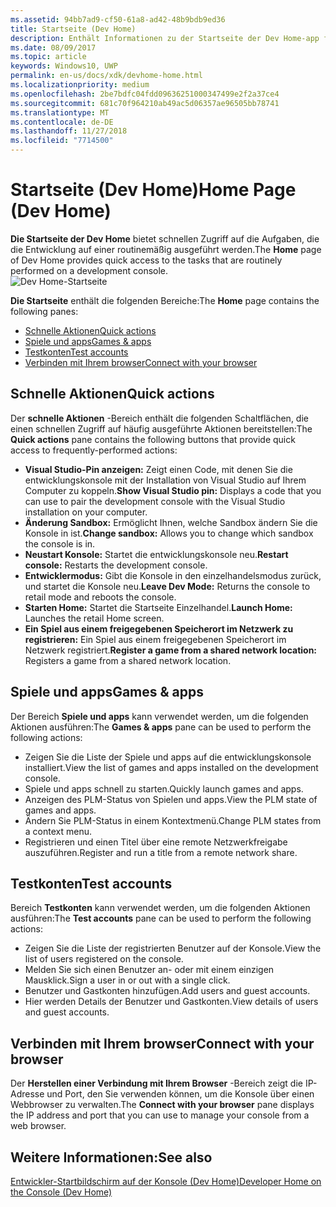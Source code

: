 ```yaml
---
ms.assetid: 94bb7ad9-cf50-61a8-ad42-48b9bdb9ed36
title: Startseite (Dev Home)
description: Enthält Informationen zu der Startseite der Dev Home-app für Xbox One.
ms.date: 08/09/2017
ms.topic: article
keywords: Windows10, UWP
permalink: en-us/docs/xdk/devhome-home.html
ms.localizationpriority: medium
ms.openlocfilehash: 2be7bdfc04fdd09636251000347499e2f2a37ce4
ms.sourcegitcommit: 681c70f964210ab49ac5d06357ae96505bb78741
ms.translationtype: MT
ms.contentlocale: de-DE
ms.lasthandoff: 11/27/2018
ms.locfileid: "7714500"
---
```

# <a name="home-page-dev-home"></a><span data-ttu-id="5c951-104">Startseite (Dev Home)</span><span class="sxs-lookup"><span data-stu-id="5c951-104">Home Page (Dev Home)</span></span>
   
  
<span data-ttu-id="5c951-105">**Die Startseite der Dev Home** bietet schnellen Zugriff auf die Aufgaben, die die Entwicklung auf einer routinemäßig ausgeführt werden.</span><span class="sxs-lookup"><span data-stu-id="5c951-105">The **Home** page of Dev Home provides quick access to the tasks that are routinely performed on a development console.</span></span>   
 ![Dev Home-Startseite](images/devhome_home.png)   
  
<span data-ttu-id="5c951-107">**Die Startseite** enthält die folgenden Bereiche:</span><span class="sxs-lookup"><span data-stu-id="5c951-107">The **Home** page contains the following panes:</span></span>   
 
   *  [<span data-ttu-id="5c951-108">Schnelle Aktionen</span><span class="sxs-lookup"><span data-stu-id="5c951-108">Quick actions</span></span>](#ID4EEB)  
   *  [<span data-ttu-id="5c951-109">Spiele und apps</span><span class="sxs-lookup"><span data-stu-id="5c951-109">Games & apps</span></span>](#ID4EPC)  
   *  [<span data-ttu-id="5c951-110">Testkonten</span><span class="sxs-lookup"><span data-stu-id="5c951-110">Test accounts</span></span>](#ID4EQD)  
   *  [<span data-ttu-id="5c951-111">Verbinden mit Ihrem browser</span><span class="sxs-lookup"><span data-stu-id="5c951-111">Connect with your browser</span></span>](#ID4EFE)  

 
<a id="ID4EEB"></a>

   

## <a name="quick-actions"></a><span data-ttu-id="5c951-112">Schnelle Aktionen</span><span class="sxs-lookup"><span data-stu-id="5c951-112">Quick actions</span></span>  
   
  
<span data-ttu-id="5c951-113">Der **schnelle Aktionen** -Bereich enthält die folgenden Schaltflächen, die einen schnellen Zugriff auf häufig ausgeführte Aktionen bereitstellen:</span><span class="sxs-lookup"><span data-stu-id="5c951-113">The **Quick actions** pane contains the following buttons that provide quick access to frequently-performed actions:</span></span>   
 
   *  <span data-ttu-id="5c951-114">**Visual Studio-Pin anzeigen:** Zeigt einen Code, mit denen Sie die entwicklungskonsole mit der Installation von Visual Studio auf Ihrem Computer zu koppeln.</span><span class="sxs-lookup"><span data-stu-id="5c951-114">**Show Visual Studio pin:** Displays a code that you can use to pair the development console with the Visual Studio installation on your computer.</span></span>   
   *  <span data-ttu-id="5c951-115">**Änderung Sandbox:** Ermöglicht Ihnen, welche Sandbox ändern Sie die Konsole in ist.</span><span class="sxs-lookup"><span data-stu-id="5c951-115">**Change sandbox:** Allows you to change which sandbox the console is in.</span></span>   
   *  <span data-ttu-id="5c951-116">**Neustart Konsole:** Startet die entwicklungskonsole neu.</span><span class="sxs-lookup"><span data-stu-id="5c951-116">**Restart console:** Restarts the development console.</span></span>   
   *  <span data-ttu-id="5c951-117">**Entwicklermodus:** Gibt die Konsole in den einzelhandelsmodus zurück, und startet die Konsole neu.</span><span class="sxs-lookup"><span data-stu-id="5c951-117">**Leave Dev Mode:** Returns the console to retail mode and reboots the console.</span></span>   
   *  <span data-ttu-id="5c951-118">**Starten Home:** Startet die Startseite Einzelhandel.</span><span class="sxs-lookup"><span data-stu-id="5c951-118">**Launch Home:** Launches the retail Home screen.</span></span>   
   *  <span data-ttu-id="5c951-119">**Ein Spiel aus einem freigegebenen Speicherort im Netzwerk zu registrieren:** Ein Spiel aus einem freigegebenen Speicherort im Netzwerk registriert.</span><span class="sxs-lookup"><span data-stu-id="5c951-119">**Register a game from a shared network location:** Registers a game from a shared network location.</span></span>   

  
<a id="ID4EPC"></a>

   

## <a name="games--apps"></a><span data-ttu-id="5c951-120">Spiele und apps</span><span class="sxs-lookup"><span data-stu-id="5c951-120">Games & apps</span></span>   
   
  
<span data-ttu-id="5c951-121">Der Bereich **Spiele und apps** kann verwendet werden, um die folgenden Aktionen ausführen:</span><span class="sxs-lookup"><span data-stu-id="5c951-121">The **Games & apps** pane can be used to perform the following actions:</span></span>   
 
   *  <span data-ttu-id="5c951-122">Zeigen Sie die Liste der Spiele und apps auf die entwicklungskonsole installiert.</span><span class="sxs-lookup"><span data-stu-id="5c951-122">View the list of games and apps installed on the development console.</span></span>  
   *  <span data-ttu-id="5c951-123">Spiele und apps schnell zu starten.</span><span class="sxs-lookup"><span data-stu-id="5c951-123">Quickly launch games and apps.</span></span>  
   *  <span data-ttu-id="5c951-124">Anzeigen des PLM-Status von Spielen und apps.</span><span class="sxs-lookup"><span data-stu-id="5c951-124">View the PLM state of games and apps.</span></span>  
   *  <span data-ttu-id="5c951-125">Ändern Sie PLM-Status in einem Kontextmenü.</span><span class="sxs-lookup"><span data-stu-id="5c951-125">Change PLM states from a context menu.</span></span>  
   *  <span data-ttu-id="5c951-126">Registrieren und einen Titel über eine remote Netzwerkfreigabe auszuführen.</span><span class="sxs-lookup"><span data-stu-id="5c951-126">Register and run a title from a remote network share.</span></span>

  
<a id="ID4EQD"></a>

   

## <a name="test-accounts"></a><span data-ttu-id="5c951-127">Testkonten</span><span class="sxs-lookup"><span data-stu-id="5c951-127">Test accounts</span></span>  
   
  
<span data-ttu-id="5c951-128">Bereich **Testkonten** kann verwendet werden, um die folgenden Aktionen ausführen:</span><span class="sxs-lookup"><span data-stu-id="5c951-128">The **Test accounts** pane can be used to perform the following actions:</span></span>   
 
   *  <span data-ttu-id="5c951-129">Zeigen Sie die Liste der registrierten Benutzer auf der Konsole.</span><span class="sxs-lookup"><span data-stu-id="5c951-129">View the list of users registered on the console.</span></span>  
   *  <span data-ttu-id="5c951-130">Melden Sie sich einen Benutzer an- oder mit einem einzigen Mausklick.</span><span class="sxs-lookup"><span data-stu-id="5c951-130">Sign a user in or out with a single click.</span></span>  
   *  <span data-ttu-id="5c951-131">Benutzer und Gastkonten hinzufügen.</span><span class="sxs-lookup"><span data-stu-id="5c951-131">Add users and guest accounts.</span></span>  
   *  <span data-ttu-id="5c951-132">Hier werden Details der Benutzer und Gastkonten.</span><span class="sxs-lookup"><span data-stu-id="5c951-132">View details of users and guest accounts.</span></span>  

  
<a id="ID4EFE"></a>

   

## <a name="connect-with-your-browser"></a><span data-ttu-id="5c951-133">Verbinden mit Ihrem browser</span><span class="sxs-lookup"><span data-stu-id="5c951-133">Connect with your browser</span></span>  
   
  
<span data-ttu-id="5c951-134">Der **Herstellen einer Verbindung mit Ihrem Browser** -Bereich zeigt die IP-Adresse und Port, den Sie verwenden können, um die Konsole über einen Webbrowser zu verwalten.</span><span class="sxs-lookup"><span data-stu-id="5c951-134">The **Connect with your browser** pane displays the IP address and port that you can use to manage your console from a web browser.</span></span>   
  
<a id="ID4EPE"></a>

   

## <a name="see-also"></a><span data-ttu-id="5c951-135">Weitere Informationen:</span><span class="sxs-lookup"><span data-stu-id="5c951-135">See also</span></span>  
 [<span data-ttu-id="5c951-136">Entwickler-Startbildschirm auf der Konsole (Dev Home)</span><span class="sxs-lookup"><span data-stu-id="5c951-136">Developer Home on the Console (Dev Home)</span></span>](dev-home.md)

  